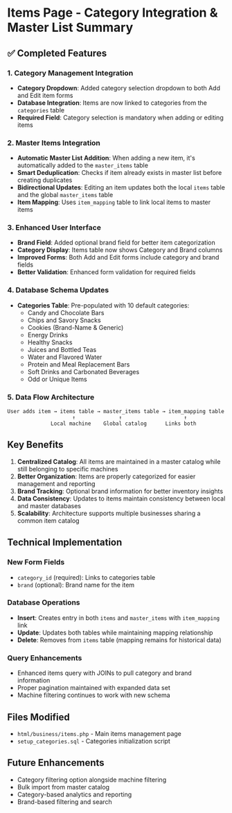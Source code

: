 # Items Page - Category Integration & Master List Summary

## ✅ **Completed Features**

### **1. Category Management Integration**
- **Category Dropdown**: Added category selection dropdown to both Add and Edit item forms
- **Database Integration**: Items are now linked to categories from the `categories` table
- **Required Field**: Category selection is mandatory when adding or editing items

### **2. Master Items Integration**
- **Automatic Master List Addition**: When adding a new item, it's automatically added to the `master_items` table
- **Smart Deduplication**: Checks if item already exists in master list before creating duplicates
- **Bidirectional Updates**: Editing an item updates both the local `items` table and the global `master_items` table
- **Item Mapping**: Uses `item_mapping` table to link local items to master items

### **3. Enhanced User Interface**
- **Brand Field**: Added optional brand field for better item categorization
- **Category Display**: Items table now shows Category and Brand columns
- **Improved Forms**: Both Add and Edit forms include category and brand fields
- **Better Validation**: Enhanced form validation for required fields

### **4. Database Schema Updates**
- **Categories Table**: Pre-populated with 10 default categories:
  - Candy and Chocolate Bars
  - Chips and Savory Snacks
  - Cookies (Brand-Name & Generic)
  - Energy Drinks
  - Healthy Snacks
  - Juices and Bottled Teas
  - Water and Flavored Water
  - Protein and Meal Replacement Bars
  - Soft Drinks and Carbonated Beverages
  - Odd or Unique Items

### **5. Data Flow Architecture**
```
User adds item → items table → master_items table → item_mapping table
                     ↑              ↑                    ↑
              Local machine    Global catalog      Links both
```

## **Key Benefits**

1. **Centralized Catalog**: All items are maintained in a master catalog while still belonging to specific machines
2. **Better Organization**: Items are properly categorized for easier management and reporting
3. **Brand Tracking**: Optional brand information for better inventory insights
4. **Data Consistency**: Updates to items maintain consistency between local and master databases
5. **Scalability**: Architecture supports multiple businesses sharing a common item catalog

## **Technical Implementation**

### **New Form Fields**
- `category_id` (required): Links to categories table
- `brand` (optional): Brand name for the item

### **Database Operations**
- **Insert**: Creates entry in both `items` and `master_items` with `item_mapping` link
- **Update**: Updates both tables while maintaining mapping relationship
- **Delete**: Removes from `items` table (mapping remains for historical data)

### **Query Enhancements**
- Enhanced items query with JOINs to pull category and brand information
- Proper pagination maintained with expanded data set
- Machine filtering continues to work with new schema

## **Files Modified**
- `html/business/items.php` - Main items management page
- `setup_categories.sql` - Categories initialization script

## **Future Enhancements**
- Category filtering option alongside machine filtering
- Bulk import from master catalog
- Category-based analytics and reporting
- Brand-based filtering and search 
